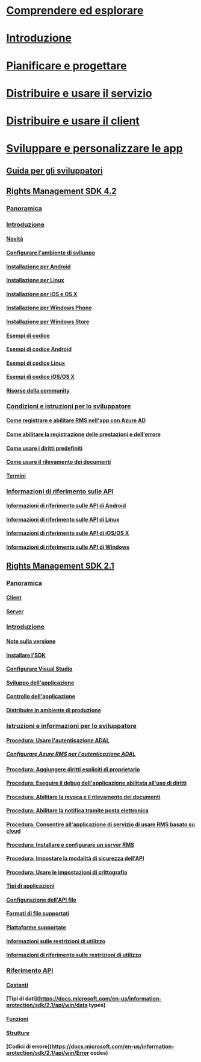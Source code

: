 # [Comprendere ed esplorare](/information-protection/understand-explore/what-is-information-protection)
# [Introduzione](/information-protection/get-started/requirements-azure-rms)
# [Pianificare e progettare](/information-protection/plan-design/deployment-roadmap)
# [Distribuire e usare il servizio](/information-protection/deploy-use/activate-service)
# [Distribuire e usare il client](/information-protection/rms-client/use-client)
# [Sviluppare e personalizzare le app](developers-guide.md)
## [Guida per gli sviluppatori](developers-guide.md)
## [Rights Management SDK 4.2](active-directory-rights-management-services-multi-platform-thin-client-sdk-portal.md)
### [Panoramica](overview.md)
### [Introduzione](get-started.md)
#### [Novità](release-notes.md)
#### [Configurare l'ambiente di sviluppo](setup-Developer-environment.md)
#### [Installazione per Android](android-sdk.md)
#### [Installazione per Linux](linux-setup.md)
#### [Installazione per iOS e OS X](ios-sdk.md)
#### [Installazione per Windows Phone](windows-phone-apps.md)
#### [Installazione per Windows Store](winrt-sdk.md)
#### [Esempi di codice](code-examples.md)
#### [Esempi di codice Android](android-code.md)
#### [Esempi di codice Linux](linux-c-code-examples.md)
#### [Esempi di codice iOS/OS X](ios-os-x-code-examples.md)
#### [Risorse della community](community-resources.md)
### [Condizioni e istruzioni per lo sviluppatore](core-concepts.md)
#### [Come registrare e abilitare RMS nell'app con Azure AD](authentication-integration.md)
#### [Come abilitare la registrazione delle prestazioni e dell'errore](enabling-logging.md)
#### [Come usare i diritti predefiniti](built-in-rights-usage-restriction-reference.md)
#### [Come usare il rilevamento dei documenti](how-to-use-document-tracking.md)
#### [Termini](terms.md)
### [Informazioni di riferimento sulle API](api-reference-4-2.md)
#### [Informazioni di riferimento sulle API di Android](android-namespaces.md)
#### [Informazioni di riferimento sulle API di Linux](linux-c-api-reference.md)
#### [Informazioni di riferimento sulle API di iOS/OS X](/information-protection/sdk/4.2/api/iOS/iOS)
#### [Informazioni di riferimento sulle API di Windows](/information-protection/sdk/4.2/api/winrt/Microsoft.RightsManagement)
## [Rights Management SDK 2.1](microsoft-information-protection-and-control-client-portal.md)
### [Panoramica](ad-rms-overview.md)
#### [Client](ad-rms-client.md)
#### [Server](ad-rms-server.md)
### [Introduzione](getting-started-with-ad-rms-2-0.md)
#### [Note sulla versione](release-notes-rtm.md)
#### [Installare l'SDK](install-the-rms-sdk.md)
#### [Configurare Visual Studio](how-to-configure-a-visual-studio-project-to-use-the-ad-rms-sdk-2-0.md)
#### [Sviluppo dell'applicazione](developing-your-application.md)
#### [Controllo dell'applicazione](how-to-set-up-your-test-environment.md)
#### [Distribuire in ambiente di produzione](deploying-your-application.md)
### [Istruzioni e informazioni per lo sviluppatore](Developer-notes.md)
#### [Procedura: Usare l'autenticazione ADAL](how-to-use-adal-authentication.md)
##### [Configurare Azure RMS per l'autenticazione ADAL](adal-auth.md)
#### [Procedura: Aggiungere diritti espliciti di proprietario](add-explicit-owner-rights.md)
#### [Procedura: Eseguire il debug dell'applicazione abilitata all'uso di diritti](debugging-applications-that-use-ad-rms.md)
#### [Procedura: Abilitare la revoca e il rilevamento dei documenti](tracking-content.md)
#### [Procedura: Abilitare la notifica tramite posta elettronica](how-to-enable-email-notification.md)
#### [Procedura: Consentire all'applicazione di servizio di usare RMS basato su cloud](how-to-use-file-api-with-aadrm-cloud.md)
#### [Procedura: Installare e configurare un server RMS](how-to-install-and-configure-an-rms-server.md)
#### [Procedura: Impostare la modalità di sicurezza dell'API](setting-the-api-security-mode-api-mode.md)
#### [Procedura: Usare le impostazioni di crittografia](working-with-encryption.md)
#### [Tipi di applicazioni](application-types.md)
#### [Configurazione dell'API file](file-api-configuration.md)
#### [Formati di file supportati](supported-file-formats.md)
#### [Piattaforme supportate](supported-platforms.md)
#### [Informazioni sulle restrizioni di utilizzo](understanding-usage-restrictions.md)
#### [Informazioni di riferimento sulle restrizioni di utilizzo](usage-restriction-reference.md)
### [Riferimento API](api-reference-2-1.md)
#### [Costanti](https://docs.microsoft.com/en-us/information-protection/sdk/2.1/api/win/constants)
#### [Tipi di dati](https://docs.microsoft.com/en-us/information-protection/sdk/2.1/api/win/data types)
#### [Funzioni](https://docs.microsoft.com/en-us/information-protection/sdk/2.1/api/win/functions)
#### [Strutture](https://docs.microsoft.com/en-us/information-protection/sdk/2.1/api/win/structures)
#### [Codici di errore](https://docs.microsoft.com/en-us/information-protection/sdk/2.1/api/win/Error codes)


<!--HONumber=Sep16_HO4-->


